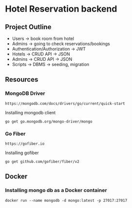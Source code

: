 # Hotel Reservation backend

## Project Outline
- Users -> book room from hotel
- Admins -> going to check reservations/bookings
- Authentication/Authorization -> JWT 
- Hotels -> CRUD API -> JSON
- Admins -> CRUD API -> JSON
- Scripts -> DBMS -> seeding, migration

## Resources
### MongoDB Driver
``` 
https://mongodb.com/docs/drivers/go/current/quick-start
```

Installing mongodb client
```
go get go.mongodb.org/mongo-driver/mongo
```           

### Go Fiber
```
https://gofiber.io
```

Installing gofiber
```
go get github.com/gofiber/fiber/v2
```

## Docker
### Installing mongo db as a Docker container
```
docker run --name mongodb -d mongo:latest -p 27017:27017
```
